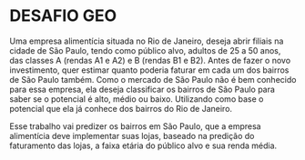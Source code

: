 # DESAFIO GEO

Uma empresa alimentícia situada no Rio de Janeiro, deseja abrir filiais 
na cidade de São Paulo, tendo como público alvo, adultos de 25 a 50 anos,
das classes A (rendas A1 e A2) e B (rendas B1 e B2).
Antes de fazer o novo investimento, quer estimar quanto poderia faturar 
em cada um dos bairros de São Paulo também.
Como o mercado de São Paulo não é bem conhecido para essa
empresa, ela deseja classificar os bairros de São Paulo para saber se o
potencial é alto, médio ou baixo. Utilizando como base o potencial que
ela já conhece dos bairros do Rio de Janeiro.

Esse trabalho vai predizer os bairros em São Paulo, que a empresa alimentícia
deve implementar suas lojas, baseado na predição do faturamento das lojas, a 
faixa etária do público alvo e sua renda média.
